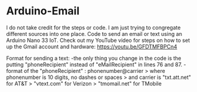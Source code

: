 # Arduino-Email
I do not take credit for the steps or code. I am just trying to congregate different sources into one place.
Code to send an email or text using an Arduino Nano 33 IoT. 
Check out my YouTube video for steps on how to set up the Gmail account and hardware: https://youtu.be/GFDTMFBPCn4

Format for sending a text:
-the only thing you change in the code is the putting "phoneRecipient" instead of "eMailRecipient" in lines 76 and 87.
-format of the "phoneRecipient" : phonenumber@carrier   > where phonenumber is 10 digits, no dashes or spaces
                                                        > and carrier is "txt.att.net" for AT&T
                                                        >                "vtext.com" for Verizon
                                                        >                "tmomail.net" for TMobile
